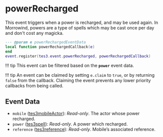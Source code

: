 <!---
	This file is autogenerated. Do not edit this file manually. Your changes will be ignored.
	More information: https://github.com/MWSE/MWSE/tree/master/docs
-->

# powerRecharged
<div class="search_terms" style="display: none">powerrecharged</div>

This event triggers when a power is recharged, and may be used again. In Morrowind, powers are a type of spells which may be cast once per day and don't cost any magicka.

```lua
--- @param e powerRechargedEventData
local function powerRechargedCallback(e)
end
event.register(tes3.event.powerRecharged, powerRechargedCallback)
```

!!! tip
	This event can be filtered based on the **`power`** event data.

!!! tip
	An event can be claimed by setting `e.claim` to `true`, or by returning `false` from the callback. Claiming the event prevents any lower priority callbacks from being called.

## Event Data

* `mobile` ([tes3mobileActor](../../types/tes3mobileActor)): *Read-only*. The actor whose power recharged.
* `power` ([tes3spell](../../types/tes3spell)): *Read-only*. A power which recharged.
* `reference` ([tes3reference](../../types/tes3reference)): *Read-only*. Mobile’s associated reference.

